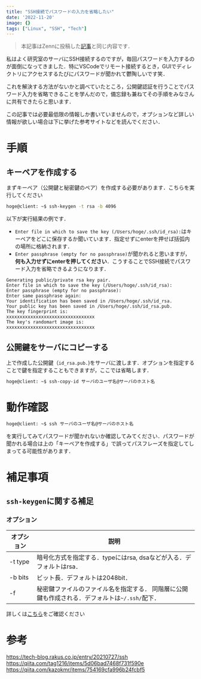 ```yaml
---
title: "SSH接続でパスワードの入力を省略したい"
date: '2022-11-20'
image: {}
tags: ["Linux", "SSH", "Tech"]
---
```

> 本記事はZennに投稿した[記事](https://zenn.dev/rmt_drums/articles/173b4536f1c6e6)と同じ内容です．

私はよく研究室のサーバにSSH接続するのですが，毎回パスワードを入力するのが面倒になってきました．特にVSCodeでリモート接続するとき，GUIでディレクトリにアクセスするたびにパスワードが聞かれて鬱陶しいです笑．

これを解決する方法がないかと調べていたところ，公開鍵認証を行うことでパスワード入力を省略できることを学んだので，備忘録も兼ねてその手順をみなさんに共有できたらと思います．

この記事では必要最低限の情報しか書いていませんので，オプションなど詳しい情報が欲しい場合は下に挙げた参考サイトなどを読んでください．

# 手順
## キーペアを作成する
まずキーペア（公開鍵と秘密鍵のペア）を作成する必要があります．こちらを実行してください
```bash
hoge@client: ~$ ssh-keygen -t rsa -b 4096
```
以下が実行結果の例です．
- `Enter file in which to save the key (/Users/hoge/.ssh/id_rsa):`はキーペアをどこに保存するか聞いています．指定せずにenterを押せば括弧内の場所に格納されます．
- `Enter passphrase (empty for no passphrase)`が聞かれると思いますが，**何も入力せずにenterを押してください**．こうすることでSSH接続でパスワード入力を省略できるようになります．
```
Generating public/private rsa key pair.
Enter file in which to save the key (/Users/hoge/.ssh/id_rsa):
Enter passphrase (empty for no passphrase):
Enter same passphrase again: 
Your identification has been saved in /Users/hoge/.ssh/id_rsa.
Your public key has been saved in /Users/hoge/.ssh/id_rsa.pub.
The key fingerprint is:
xxxxxxxxxxxxxxxxxxxxxxxxxxxxxxxxx
The key's randomart image is:
xxxxxxxxxxxxxxxxxxxxxxxxxxxxxxxxx
```

## 公開鍵をサーバにコピーする
上で作成した公開鍵（`id_rsa.pub.`)をサーバに渡します．オプションを指定することで鍵を指定することもできますが，ここでは省略します．
```bash
hoge@client: ~$ ssh-copy-id サーバのユーザ名@サーバのホスト名
```
# 動作確認
```bash
hoge@client: ~$ ssh サーバのユーザ名@サーバのホスト名
```
を実行してみてパスワードが聞かれないか確認してみてください．パスワードが聞かれる場合は上の「キーペアを作成する」で誤ってパスフレーズを指定してしまってる可能性があります．

# 補足事項
## `ssh-keygen`に関する補足
### オプション
| オプション | 説明 |
| ---- | ---- |
| -t type | 暗号化方式を指定する．typeにはrsa, dsaなどが入る．デフォルトはrsa． |
| -b bits | ビット長．デフォルトは2048bit． |
| -f | 秘密鍵ファイルのファイル名を指定する． 同階層に公開鍵も作成される．デフォルトは`~/.ssh/`配下． |

詳しくは[こちら](https://docs.oracle.com/cd/E56342_01/html/E54074/ssh-keygen-1.html)をご確認ください

# 参考
https://tech-blog.rakus.co.jp/entry/20210727/ssh
https://qiita.com/tag1216/items/5d06bad7468f731f590e
https://qiita.com/kazokmr/items/754169cfa996b24fcbf5
